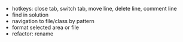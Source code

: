 * hotkeys: close tab, switch tab, move line, delete line, comment line
* find in solution
* navigation to file/class by pattern
* format selected area or file
* refactor: rename
